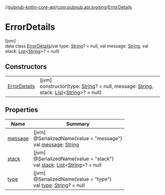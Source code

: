 //[pubnub-kotlin-core-api](../../../index.md)/[com.pubnub.api.logging](../index.md)/[ErrorDetails](index.md)

# ErrorDetails

[jvm]\
data class [ErrorDetails](index.md)(val type: [String](https://kotlinlang.org/api/core/kotlin-stdlib/kotlin/-string/index.html)? = null, val message: [String](https://kotlinlang.org/api/core/kotlin-stdlib/kotlin/-string/index.html), val stack: [List](https://kotlinlang.org/api/core/kotlin-stdlib/kotlin.collections/-list/index.html)&lt;[String](https://kotlinlang.org/api/core/kotlin-stdlib/kotlin/-string/index.html)&gt;? = null)

## Constructors

| | |
|---|---|
| [ErrorDetails](-error-details.md) | [jvm]<br>constructor(type: [String](https://kotlinlang.org/api/core/kotlin-stdlib/kotlin/-string/index.html)? = null, message: [String](https://kotlinlang.org/api/core/kotlin-stdlib/kotlin/-string/index.html), stack: [List](https://kotlinlang.org/api/core/kotlin-stdlib/kotlin.collections/-list/index.html)&lt;[String](https://kotlinlang.org/api/core/kotlin-stdlib/kotlin/-string/index.html)&gt;? = null) |

## Properties

| Name | Summary |
|---|---|
| [message](message.md) | [jvm]<br>@SerializedName(value = &quot;message&quot;)<br>val [message](message.md): [String](https://kotlinlang.org/api/core/kotlin-stdlib/kotlin/-string/index.html) |
| [stack](stack.md) | [jvm]<br>@SerializedName(value = &quot;stack&quot;)<br>val [stack](stack.md): [List](https://kotlinlang.org/api/core/kotlin-stdlib/kotlin.collections/-list/index.html)&lt;[String](https://kotlinlang.org/api/core/kotlin-stdlib/kotlin/-string/index.html)&gt;? = null |
| [type](type.md) | [jvm]<br>@SerializedName(value = &quot;type&quot;)<br>val [type](type.md): [String](https://kotlinlang.org/api/core/kotlin-stdlib/kotlin/-string/index.html)? = null |
